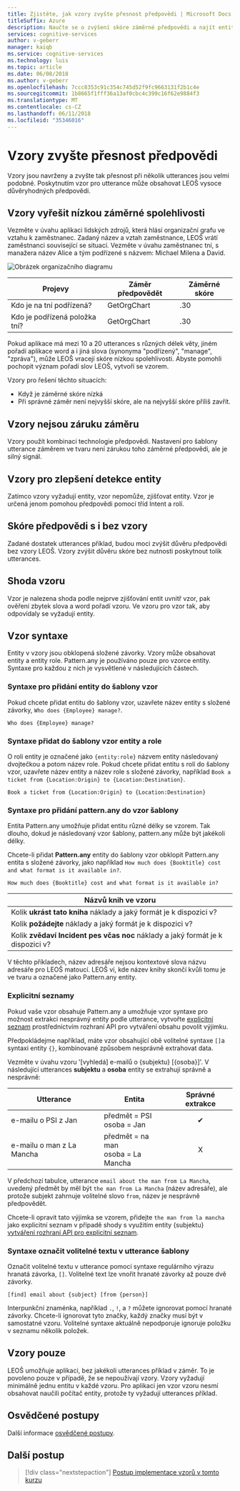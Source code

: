 ```yaml
---
title: Zjistěte, jak vzory zvyšte přesnost předpovědi | Microsoft Docs
titleSuffix: Azure
description: Naučte se o zvýšení skóre záměrné předpovědi a najít entity vzory návrhu.
services: cognitive-services
author: v-geberr
manager: kaiqb
ms.service: cognitive-services
ms.technology: luis
ms.topic: article
ms.date: 06/08/2018
ms.author: v-geberr
ms.openlocfilehash: 7ccc8353c91c354c745d52f9fc9663131f2b1c4e
ms.sourcegitcommit: 1b8665f1fff36a13af0cbc4c399c16f62e9884f3
ms.translationtype: MT
ms.contentlocale: cs-CZ
ms.lasthandoff: 06/11/2018
ms.locfileid: "35346016"
---
```

# <a name="patterns-improve-prediction-accuracy"></a>Vzory zvyšte přesnost předpovědi
Vzory jsou navrženy a zvyšte tak přesnost při několik utterances jsou velmi podobné. Poskytnutím vzor pro utterance může obsahovat LEOŠ vysoce důvěryhodných předpovědi. 

## <a name="patterns-solve-low-intent-confidence"></a>Vzory vyřešit nízkou záměrné spolehlivosti
Vezměte v úvahu aplikaci lidských zdrojů, která hlásí organizační grafu ve vztahu k zaměstnanec. Zadaný název a vztah zaměstnance, LEOŠ vrátí zaměstnanci související se situací. Vezměte v úvahu zaměstnanec tní, s manažera název Alice a tým podřízené s názvem: Michael Milena a David.

![Obrázek organizačního diagramu](./media/luis-concept-patterns/org-chart.png)

|Projevy|Záměr předpovědět|Záměrné skóre|
|--|--|--|
|Kdo je na tní podřízená?|GetOrgChart|.30|
|Kdo je podřízená položka tní?|GetOrgChart|.30|

Pokud aplikace má mezi 10 a 20 utterances s různých délek věty, jiném pořadí aplikace word a i jiná slova (synonyma "podřízený", "manage", "zpráva"), může LEOŠ vracejí skóre nízkou spolehlivosti. Abyste pomohli pochopit význam pořadí slov LEOŠ, vytvoří se vzorem. 

Vzory pro řešení těchto situacích: 

* Když je záměrné skóre nízká
* Při správné záměr není nejvyšší skóre, ale na nejvyšší skóre příliš zavřít. 

## <a name="patterns-are-not-a-guarantee-of-intent"></a>Vzory nejsou záruku záměru
Vzory použít kombinaci technologie předpovědi. Nastavení pro šablony utterance záměrem ve tvaru není zárukou toho záměrné předpovědi, ale je silný signál. 

## <a name="patterns-do-not-improve-entity-detection"></a>Vzory pro zlepšení detekce entity
Zatímco vzory vyžadují entity, vzor nepomůže, zjišťovat entity. Vzor je určená jenom pomohou předpovědi pomocí tříd Intent a rolí.  

## <a name="prediction-scores-with-and-without-patterns"></a>Skóre předpovědi s i bez vzory
Zadané dostatek utterances příklad, budou moci zvýšit důvěru předpovědi bez vzory LEOŠ. Vzory zvýšit důvěru skóre bez nutnosti poskytnout tolik utterances.  

## <a name="pattern-matching"></a>Shoda vzoru
Vzor je nalezena shoda podle nejprve zjišťování entit uvnitř vzor, pak ověření zbytek slova a word pořadí vzoru. Ve vzoru pro vzor tak, aby odpovídaly se vyžadují entity. 

## <a name="pattern-syntax"></a>Vzor syntaxe
Entity v vzory jsou obklopená složené závorky. Vzory může obsahovat entity a entity role. Pattern.any je používáno pouze pro vzorce entity. Syntaxe pro každou z nich je vysvětlené v následujících částech.

### <a name="syntax-to-add-an-entity-to-a-pattern-template"></a>Syntaxe pro přidání entity do šablony vzor
Pokud chcete přidat entitu do šablony vzor, uzavřete název entity s složené závorky, `Who does {Employee} manage?`. 

```
Who does {Employee} manage?
```

### <a name="syntax-to-add-an-entity-and-role-to-a-pattern-template"></a>Syntaxe přidat do šablony vzor entity a role
O roli entity je označené jako `{entity:role}` názvem entity následovaný dvojtečkou a potom název role. Pokud chcete přidat entitu s rolí do šablony vzor, uzavřete název entity a název role s složené závorky, například `Book a ticket from {Location:Origin} to {Location:Destination}`. 

```
Book a ticket from {Location:Origin} to {Location:Destination}
```

### <a name="syntax-to-add-a-patternany-to-pattern-template"></a>Syntaxe pro přidání pattern.any do vzor šablony
Entita Pattern.any umožňuje přidat entitu různé délky se vzorem. Tak dlouho, dokud je následovaný vzor šablony, pattern.any může být jakékoli délky. 

Chcete-li přidat **Pattern.any** entity do šablony vzor obklopit Pattern.any entita s složené závorky, jako například `How much does {Booktitle} cost and what format is it available in?`.  

```
How much does {Booktitle} cost and what format is it available in?
```

|Názvů knih ve vzoru|
|--|
|Kolik **ukrást tato kniha** náklady a jaký formát je k dispozici v?|
|Kolik **požádejte** náklady a jaký formát je k dispozici v?|
|Kolik **zvědaví Incident pes včas noc** náklady a jaký formát je k dispozici v?| 

V těchto příkladech, název adresáře nejsou kontextové slova názvu adresáře pro LEOŠ matoucí. LEOŠ ví, kde název knihy skončí kvůli tomu je ve tvaru a označené jako Pattern.any entity.

### <a name="explicit-lists"></a>Explicitní seznamy
Pokud vaše vzor obsahuje Pattern.any a umožňuje vzor syntaxe pro možnost extrakci nesprávný entity podle utterance, vytvořte [explicitní seznam](https://aka.ms/ExplicitList) prostřednictvím rozhraní API pro vytváření obsahu povolit výjimku. 

Předpokládejme například, máte vzor obsahující obě volitelné syntaxe `[]`a syntaxi entity `{}`, kombinované způsobem nesprávně extrahovat data.

Vezměte v úvahu vzoru '[vyhledá] e-mailů o {subjektu} [{osoba}]'. V následující utterances **subjektu** a **osoba** entity se extrahují správně a nesprávně:

|Utterance|Entita|Správné extrakce|
|--|--|:--:|
|e-mailu o PSI z Jan|předmět = PSI<br>osoba = Jan|✔|
|e-mailu o man z La Mancha|předmět = na man<br>osoba = La Mancha|X|

V předchozí tabulce, utterance `email about the man from La Mancha`, uvedený předmět by měl být `the man from La Mancha` (název adresáře), ale protože subjekt zahrnuje volitelné slovo `from`, název je nesprávně předpovědět. 

Chcete-li opravit tato výjimka se vzorem, přidejte `the man from la mancha` jako explicitní seznam v případě shody s využitím entity {subjektu} [vytváření rozhraní API pro explicitní seznam](https://aka.ms/ExplicitList).

### <a name="syntax-to-mark-optional-text-in-a-template-utterance"></a>Syntaxe označit volitelné textu v utterance šablony
Označit volitelné textu v utterance pomocí syntaxe regulárního výrazu hranatá závorka, `[]`. Volitelné text lze vnořit hranaté závorky až pouze dvě závorky.

```
[find] email about {subject} [from {person}]
```

Interpunkční znaménka, například `.`, `!`, a `?` můžete ignorovat pomocí hranaté závorky. Chcete-li ignorovat tyto značky, každý značky musí být v samostatné vzoru. Volitelné syntaxe aktuálně nepodporuje ignoruje položku v seznamu několik položek.

## <a name="patterns-only"></a>Vzory pouze
LEOŠ umožňuje aplikaci, bez jakékoli utterances příklad v záměr. To je povoleno pouze v případě, že se nepoužívají vzory. Vzory vyžadují minimálně jednu entitu v každé vzoru. Pro aplikaci jen vzor vzoru nesmí obsahovat naučili počítač entity, protože ty vyžadují utterances příklad. 

## <a name="best-practices"></a>Osvědčené postupy
Další informace [osvědčené postupy](luis-concept-best-practices.md).

## <a name="next-steps"></a>Další postup

> [!div class="nextstepaction"]
> [Postup implementace vzorů v tomto kurzu](luis-tutorial-pattern.md)

[LUIS]: luis-reference-regions.md

